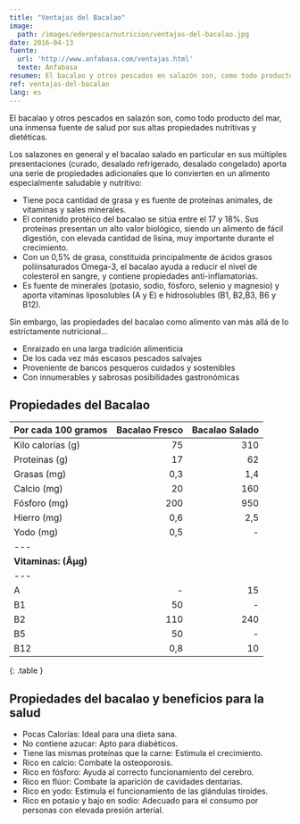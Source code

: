 ```yaml
---
title: "Ventajas del Bacalao"
image:
  path: /images/ederpesca/nutricion/ventajas-del-bacalao.jpg
date: 2016-04-13
fuente:
  url: 'http://www.anfabasa.com/ventajas.html'
  texto: Anfabasa
resumen: El bacalao y otros pescados en salazón son, como todo producto del mar, una inmensa fuente de salud por sus altas propiedades nutritivas y dietéticas
ref: ventajas-del-bacalao
lang: es
---
```


El bacalao y otros pescados en salazón son, como todo producto del mar, una inmensa fuente de salud por sus altas propiedades nutritivas y dietéticas.

Los salazones en general y el bacalao salado en particular en sus múltiples presentaciones (curado, desalado refrigerado, desalado congelado) aporta una serie de propiedades adicionales que lo convierten en un alimento especialmente saludable y nutritivo:

- Tiene poca cantidad de grasa y es fuente de proteínas animales, de vitaminas y sales minerales.
- El contenido protéico del bacalao se sitúa entre el 17 y 18%. Sus proteínas presentan un alto valor biológico, siendo un alimento de fácil digestión, con elevada cantidad de lisina, muy importante durante el crecimiento.
- Con un 0,5% de grasa, constituida principalmente de ácidos grasos poliinsaturados Omega-3, el bacalao ayuda a reducir el nivel de colesterol en sangre, y contiene propiedades anti-inflamatorias.
- Es fuente de minerales (potasio, sodio, fósforo, selenio y magnesio) y aporta vitaminas liposolubles (A y E) e hidrosolubles (B1, B2,B3, B6 y B12).

Sin embargo, las propiedades del bacalao como alimento van más allá de lo estrictamente nutricional&hellip;

- Enraizado en una larga tradición alimenticia
- De los cada vez más escasos pescados salvajes
- Proveniente de bancos pesqueros cuidados y sostenibles
- Con innumerables y sabrosas posibilidades gastronómicas

## Propiedades del Bacalao


| Por cada 100 gramos | Bacalao Fresco | Bacalao Salado |
| ------------------- | -------------: | -------------: |
| Kilo calorías (g) 	| 75             | 310            |
| Proteinas (g) 	    | 17             | 62             |
| Grasas (mg) 	      | 0,3            | 1,4            |
| Calcio (mg) 	      | 20             | 160            |
| Fósforo (mg) 	      | 200            | 950            |
| Hierro (mg) 	      | 0,6            | 2,5            |
| Yodo (mg) 	        | 0,5            | -              |
|---
| **Vitaminas: (Âµg)**                                  |
|---
| A 	                | -              | 15             |
| B1 	                | 50             | -              |
| B2 	                | 110            | 240            |
| B5 	                | 50             | -              |
| B12 	              | 0,8            | 10             |
{: .table }

## Propiedades del bacalao y beneficios para la salud

- Pocas Calorías: Ideal para una dieta sana.
- No contiene azucar: Apto para diabéticos.
- Tiene las mismas proteínas que la carne: Estimula el crecimiento.
- Rico en calcio: Combate la osteoporosis.
- Rico en fósforo: Ayuda al correcto funcionamiento del cerebro.
- Rico en flúor: Combate la aparición de cavidades dentarias.
- Rico en yodo: Estimula el funcionamiento de las glándulas tiroides.
- Rico en potasio y bajo en sodio: Adecuado para el consumo por personas con elevada presión arterial.
